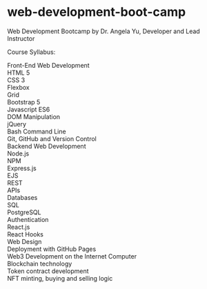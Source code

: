 # web-development-boot-camp

Web Development Bootcamp by Dr. Angela Yu, Developer and Lead Instructor

Course Syllabus:

Front-End Web Development  
HTML 5  
CSS 3  
Flexbox  
Grid  
Bootstrap 5  
Javascript ES6  
DOM Manipulation  
jQuery  
Bash Command Line  
Git, GitHub and Version Control  
Backend Web Development  
Node.js  
NPM  
Express.js  
EJS  
REST  
APIs  
Databases  
SQL  
PostgreSQL  
Authentication  
React.js  
React Hooks  
Web Design  
Deployment with GitHub Pages  
Web3 Development on the Internet Computer  
Blockchain technology  
Token contract development  
NFT minting, buying and selling logic  